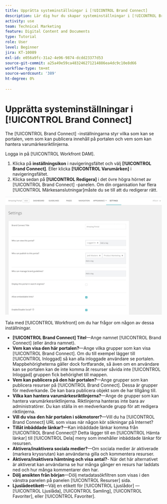 ```yaml
---
title: Upprätta systeminställningar i [!UICONTROL Brand Connect]
description: Lär dig hur du skapar systeminställningar i [!UICONTROL Brand Connect] av [!UICONTROL Workfront DAM].
activity: use
team: Technical Marketing
feature: Digital Content and Documents
type: Tutorial
role: User
level: Beginner
jira: KT-10089
exl-id: e056a9fc-31a2-4e96-9874-dcdd23377d53
source-git-commit: a25a49e59ca483246271214886ea4dc9c10e8d66
workflow-type: tm+mt
source-wordcount: '389'
ht-degree: 0%

---
```


# Upprätta systeminställningar i [!UICONTROL Brand Connect]

The [!UICONTROL Brand Connect] -inställningarna styr vilka som kan se portalen, vem som kan publicera innehåll på portalen och vem som kan hantera varumärkesriktlinjerna.

Logga in på [!UICONTROL Workfront DAM].

1. Klicka på **inställningsikon** i navigeringsfältet och välj **[!UICONTROL Brand Connect]**. Eller klicka **[!UICONTROL Varumärken]** i navigeringsfältet.
1. Klicka sedan på **[!UICONTROL Redigera]** i det övre högra hörnet av [!UICONTROL Brand Connect] -panelen. Om din organisation har flera [!UICONTROL Märkesanslutningar]måste du se till att du redigerar rätt.

![En skärmbild av inställningspanelen för Brand Connect](assets/01-brand-portal-settings.png)

Tala med [!UICONTROL Workfront] om du har frågor om någon av dessa inställningar.

* **[!UICONTROL Brand Connect] Titel**—Ange namnet [!UICONTROL Brand Connect] (eller ändra namnet).
* **Vem kan visa den här portalen?**—Ange vilka grupper som kan visa [!UICONTROL Brand Connect]. Om du till exempel lägger till [!UICONTROL Inloggad] så kan alla inloggade användare se portalen. Mappbehörigheterna gäller dock fortfarande, så även om en användare kan se portalen kan de inte komma åt resurser såvida inte [!UICONTROL Inloggad] gruppen fick behörighet till mappen.
* **Vem kan publicera på den här portalen?**—Ange grupper som kan publicera resurser på [!UICONTROL Brand Connect]. Dessa är grupper för medverkande. De kan bara publicera objekt som de har tillgång till.
* **Vilka kan hantera varumärkesriktlinjerna?**—Ange de grupper som kan hantera varumärkesriktlinjerna. Riktlinjerna hanteras inte bara av administratörer. Du kan ställa in en medverkande grupp för att redigera riktlinjerna.
* **Vill du visa den här portalen i sökmotorer?**—Vill du ha [!UICONTROL Brand Connect] URL som visas när någon kör sökningar på Internet?
* **Tillåt inbäddade länkar?**—Kan inbäddade länkar komma från [!UICONTROL Brand Connect]? Detta lägger till en [!UICONTROL Hämta länkar] till [!UICONTROL Dela] meny som innehåller inbäddade länkar för resursen.
* **Aktivera/inaktivera sociala medier?**—Om sociala medier är aktiverade (markera kryssrutan) kan användarna gilla och kommentera resurser.
* **Aktivera/inaktivera hämtning och visa antal?**- När det här alternativet är aktiverat kan användarna se hur många gånger en resurs har laddats ned och hur många kommentarer den har.
* **Dölj ansikten från början**—Dölj metadatasökfiltren som visas i den vänstra panelen på panelen [!UICONTROL Resurser] sida.
* **Ljuslådeetikett**—Välj en etikett för [!UICONTROL Ljuslådor] — [!UICONTROL Ljuslåda], [!UICONTROL Samling], [!UICONTROL Favoriter], eller [!UICONTROL Favoriter].

